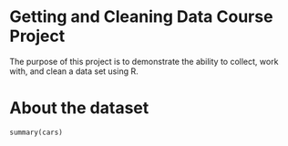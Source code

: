 Getting and Cleaning Data Course Project
========================================

The purpose of this project is to demonstrate the ability to collect, work with, and clean a data set using R.

# About the dataset

```{r}
summary(cars)
```